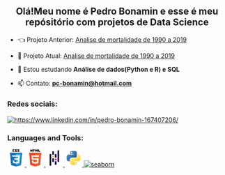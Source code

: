 <h2 align="center">Olá!Meu nome é Pedro Bonamin e esse é meu repósitório com projetos de Data Science </h2>

- 👈 Projeto Anterior: [Analise de mortalidade de 1990 a 2019](https://github.com/phbonamin/Analise_de_Mortalidade_Mundial-1990-2019-)

- 🔭 Projeto Atual: [Analise de mortalidade de 1990 a 2019](https://github.com/phbonamin/Analise_de_Mortalidade_Mundial-1990-2019-)

- 🌱 Estou estudando **Análise de dados(Python e R) e SQL**

- 📫 Contato: **pc-bonamin@hotmail.com**

<h3 align="left">Redes sociais:</h3>
<p align="left">
<a href="https://linkedin.com/in/https://www.linkedin.com/in/pedro-bonamin-167407206/" target="blank"><img align="center" src="https://raw.githubusercontent.com/rahuldkjain/github-profile-readme-generator/master/src/images/icons/Social/linked-in-alt.svg" alt="https://www.linkedin.com/in/pedro-bonamin-167407206/" height="30" width="40" /></a>
</p>
</p>

<h3 align="left">Languages and Tools:</h3>
<p align="left"> <a href="https://www.w3schools.com/css/" target="_blank" rel="noreferrer"> <img src="https://raw.githubusercontent.com/devicons/devicon/master/icons/css3/css3-original-wordmark.svg" alt="css3" width="40" height="40"/> </a> <a href="https://www.w3.org/html/" target="_blank" rel="noreferrer"> <img src="https://raw.githubusercontent.com/devicons/devicon/master/icons/html5/html5-original-wordmark.svg" alt="html5" width="40" height="40"/> </a> <a href="https://pandas.pydata.org/" target="_blank" rel="noreferrer"> <img src="https://raw.githubusercontent.com/devicons/devicon/2ae2a900d2f041da66e950e4d48052658d850630/icons/pandas/pandas-original.svg" alt="pandas" width="40" height="40"/> </a> <a href="https://www.python.org" target="_blank" rel="noreferrer"> <img src="https://raw.githubusercontent.com/devicons/devicon/master/icons/python/python-original.svg" alt="python" width="40" height="40"/> </a> <a href="https://seaborn.pydata.org/" target="_blank" rel="noreferrer"> <img src="https://seaborn.pydata.org/_images/logo-mark-lightbg.svg" alt="seaborn" width="40" height="40"/> </a> </p>
